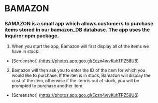 # BAMAZON

### BAMAZON is a small app which allows customers to purchase items stored in our bamazon_DB database. The app uses the Inquirer npm package.

1. When you start the app, Bamazon will first display all of the items we have in stock:
* [Screenshot]
(https://photos.app.goo.gl/Eczn4wvKuhTPZ58U6)

2. Bamazon will then ask you to enter the ID of the item for which you would like to purchase. If the iten is in stock, Bamazon will display the cost of the item, otherwise if the item is out of stock, you will be prompted to purchase another item.
* [Screenshot]
(https://photos.app.goo.gl/Eczn4wvKuhTPZ58U6)